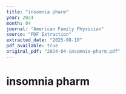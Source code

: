 ```yaml
---
title: "insomnia pharm"
year: 2024
month: 04
journal: "American Family Physician"
source: "PDF Extraction"
extracted_date: "2025-08-10"
pdf_available: true
original_pdf: "2024-04-insomnia-pharm.pdf"
---
```


# insomnia pharm

